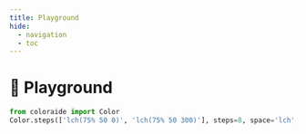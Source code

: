 ```yaml
---
title: Playground
hide:
  - navigation
  - toc
---
```


# 🎡️ Playground

```py play
from coloraide import Color
Color.steps(['lch(75% 50 0)', 'lch(75% 50 300)'], steps=8, space='lch', hue='longer')
```
